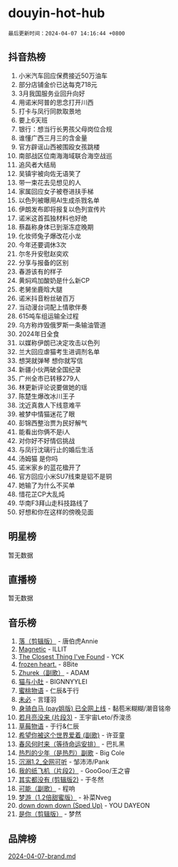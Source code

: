 # douyin-hot-hub

`最后更新时间：2024-04-07 14:16:44 +0800`

## 抖音热榜

1. 小米汽车回应保费接近50万油车
1. 部分店铺金价已达每克718元
1. 3月我国服务业回升向好
1. 用诺米阿普的思念打开川西
1. 打卡与凤行同款取景地
1. 要上6天班
1. 银行：想当行长男孩父母岗位合规
1. 谁懂广西三月三的含金量
1. 官方辟谣山西被围殴女孩跳楼
1. 南部战区位南海海域联合海空战巡
1. 追风者大结局
1. 吴镇宇被向佐无语笑了
1. 带一束花去见想见的人
1. 家属回应女子被卷进扶手梯
1. 以色列被曝用AI生成杀戮名单
1. 伊朗发布即将报复以色列宣传片
1. 诺米这首孤独材料也好绝
1. 蔡磊称身体已到渐冻症晚期
1. 化妆师兔子爆改花小龙
1. 今年还要调休3次
1. 尔冬升安慰赵奕欢
1. 分享与报备的区别
1. 春游该有的样子
1. 黄焖鸡加酸奶是什么新CP
1. 老舅坐鹿晗大腿
1. 诺米抖音粉丝破百万
1. 当动漫台词配上情歌伴奏
1. 615吨车组运输全过程
1. 乌方称炸毁俄罗斯一条输油管道
1. 2024年日全食
1. 以媒称伊朗已决定攻击以色列
1. 兰大回应虐猫考生进调剂名单
1. 想哭就弹琴 想你就写信
1. 新疆小伙两破全国纪录
1. 广州全市已转移279人
1. 林更新评论说要做她的瑶
1. 陈楚生爆改冰川王子
1. 沈近真救人下线意难平
1. 被梦中情猫迷花了眼
1. 彭锦西整治贾为民好解气
1. 能看出你俩不是i人
1. 对你好不好情侣挑战
1. 与凤行沈璃行止的婚后生活
1. 汤姆猫 是你吗
1. 诺米家乡的蓝花楹开了
1. 官方回应小米SU7线束是铝不是铜
1. 她输了为什么不买单
1. 惜花芷CP大乱炖
1. 华南F3拜山走科技路线了
1. 好想和你在这样的傍晚见面

## 明星榜

暂无数据

## 直播榜

暂无数据

## 音乐榜

1. [落（剪辑版）](https://sf5-hl-cdn-tos.douyinstatic.com/obj/tos-cn-ve-2774/o0h6HvN1BBbli9LtU3i5fQIleBQMF5Cg4TZmmC) - 唐伯虎Annie
1. [Magnetic](https://sf5-hl-cdn-tos.douyinstatic.com/obj/tos-cn-ve-2774/oAQCYdBNZfLACGDmVFAsfAtpy32tqErgQ3XgBN) - ILLIT
1. [The Closest Thing I've Found](https://sf6-cdn-tos.douyinstatic.com/obj/tos-cn-ve-2774/514ab5d9146f4d2ca454b7adff8e5e4d) - YCK
1. [frozen heart.](https://sf5-hl-cdn-tos.douyinstatic.com/obj/tos-cn-ve-2774/oIIWJfyjIACZA9zQMtnJ6hQQhFC4vhCupoRBsO) - 8Bite
1. [Zhurek（副歌）](https://sf3-cdn-tos.douyinstatic.com/obj/tos-cn-ve-2774/ooQm8FBZQDlf0btEYgVpCcSCQfrdJGBEKZYBGS) - ADAM
1. [猫与小肚](https://sf5-hl-cdn-tos.douyinstatic.com/obj/tos-cn-ve-2774/osZeoClMECgK8DYl6VebABgbchEtPYQjZEnRtd) - BIGNNYYLEI
1. [蜜桃物语](https://sf5-hl-cdn-tos.douyinstatic.com/obj/tos-cn-ve-2774/oIhOSCZtIACtYU4XQkngiW9kCBfVD1Fz9IYeqL) - 仁辰&于行
1. [未必](https://sf5-hl-cdn-tos.douyinstatic.com/obj/tos-cn-ve-2774/ogntQMFnKQDZUgTCYuJgfLEtleYZZFxBQqhhFB) - 言瑾羽
1. [身骑白马 (pay姐版) 已全网上线](https://sf6-cdn-tos.douyinstatic.com/obj/tos-cn-ve-2774/oQLO5ZgLsFkaDhdIIveF2zUCgfweY0gWaH4AQG) - 黏苞米糊糊/潮音铭帝
1. [若月亮没来 (片段3)](https://sf6-cdn-tos.douyinstatic.com/obj/tos-cn-ve-2774/okfyEUsGW1B1ovJi5JiN9IjvAT2lMwA054GoEB) - 王宇宙Leto/乔浚丞
1. [草莓物语](https://sf5-hl-cdn-tos.douyinstatic.com/obj/tos-cn-ve-2774/okynhJ7jEAIIZBfsLgYMEI8QC3WbQNN66RKzhT) - 于行&仁辰
1. [希望你被这个世界爱着 (副歌)](https://sf3-cdn-tos.douyinstatic.com/obj/tos-cn-ve-2774/oUHCmWQfZlE3QQBKBeD8rCFLpJzPgCpImhsxMt) - 许亚童
1. [春风何时来（等待命运安排）](https://sf6-cdn-tos.douyinstatic.com/obj/tos-cn-ve-2774/oICBNbD3gelMfB4WgiD1KI2jQtXZE2FgHLwtsl) - 巴扎黑
1. [热烈的少年（是热烈）副歌](https://sf5-hl-cdn-tos.douyinstatic.com/obj/tos-cn-ve-2774/owVNI0CLDAUMtSz6TEYvfFBFL4UDFFhLfgK8fa) - Big Cole
1. [沉溺1.2_全网可听](https://sf3-cdn-tos.douyinstatic.com/obj/tos-cn-ve-2774/ok2QoiBqsWAX9McZmWiI9gAB0EzwD4Xj6yfmtH) - 邹沛沛/Pank
1. [我的纸飞机（片段2）](https://sf5-hl-cdn-tos.douyinstatic.com/obj/tos-cn-ve-2774/oM2ZrKcg2CD5AeRB2gkeXOFB1IxAGJdZPazYHf) - GooGoo/王之睿
1. [其实都没有 (剪辑版2)](https://sf5-hl-cdn-tos.douyinstatic.com/obj/tos-cn-ve-2774/oEBNQenHZtBhxYjGgUDQk0BCHTigQafgFlbQ7k) - 于冬然
1. [可能（副歌）](https://sf5-hl-cdn-tos.douyinstatic.com/obj/tos-cn-ve-2774/cde1731888894259b333569393c2fb51) - 程响
1. [梦游（1.2倍甜蜜版）](https://sf5-hl-cdn-tos.douyinstatic.com/obj/tos-cn-ve-2774/o4gyAUm8hwufoEABmwVIiQtHsFuGzAEEWtNMzo) - 补菜Nveg
1. [down down down (Sped Up)](https://sf6-cdn-tos.douyinstatic.com/obj/tos-cn-ve-2774/ow80iABiXIO9DsFwK6WeZKMaJRi3BPJAotDy8m) - YOU DAYEON
1. [是你（剪辑版）](https://sf5-hl-cdn-tos.douyinstatic.com/obj/tos-cn-ve-2774/46019dae783c4c969944217fe1cfafc4) - 梦然

## 品牌榜

[2024-04-07-brand.md](2024-04-07-brand.md)
